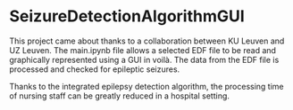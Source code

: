 # SeizureDetectionAlgorithmGUI
This project came about thanks to a collaboration between KU Leuven and UZ Leuven. The main.ipynb file allows a selected EDF file to be read and graphically represented using a GUI in voilà. The data from the EDF file is processed and checked for epileptic seizures. 

Thanks to the integrated epilepsy detection algorithm, the processing time of nursing staff can be greatly reduced in a hospital setting.  

